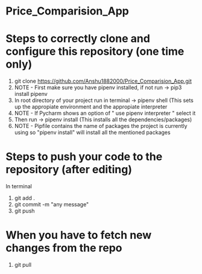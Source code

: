 # Price_Comparision_App

# Steps to correctly clone and configure this repository (one time only)
1. git clone https://github.com/Anshu1882000/Price_Comparision_App.git
2. NOTE - First make sure you have pipenv installed, if not run -> pip3 install pipenv
3. In root directory of your project run in terminal -> pipenv shell (This sets up the appropiate environment and the appropiate interpreter
4. NOTE - If Pycharm shows an option of " use pipenv interpreter " select it
5. Then run -> pipenv install (This installs all the dependencies/packages)
6. NOTE - Pipfile contains the name of packages the project is currently using so "pipenv install" will install all the mentioned packages
  

# Steps to push your code to the repository (after editing)
In terminal
1) git add .
2) git commit -m "any message"
3) git push


# When you have to fetch new changes from the repo
1) git pull
